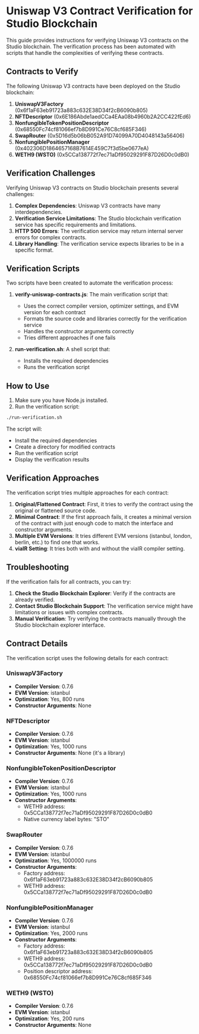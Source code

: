 # Uniswap V3 Contract Verification for Studio Blockchain

This guide provides instructions for verifying Uniswap V3 contracts on the Studio blockchain. The verification process has been automated with scripts that handle the complexities of verifying these contracts.

## Contracts to Verify

The following Uniswap V3 contracts have been deployed on the Studio blockchain:

1. **UniswapV3Factory** (0x6f1aF63eb91723a883c632E38D34f2cB6090b805)
2. **NFTDescriptor** (0x6E186Abde1aedCCa4EAa08b4960b2A2CC422fEd6)
3. **NonfungibleTokenPositionDescriptor** (0x68550Fc74cf81066ef7b8D991Ce76C8cf685F346)
4. **SwapRouter** (0x5D16d5b06bB052A91D74099A70D4048143a56406)
5. **NonfungiblePositionManager** (0x402306D1864657168B7614E459C7f3d5be0677eA)
6. **WETH9 (WSTO)** (0x5CCa138772f7ec71aDf95029291F87D26D0c0dB0)

## Verification Challenges

Verifying Uniswap V3 contracts on Studio blockchain presents several challenges:

1. **Complex Dependencies**: Uniswap V3 contracts have many interdependencies.
2. **Verification Service Limitations**: The Studio blockchain verification service has specific requirements and limitations.
3. **HTTP 500 Errors**: The verification service may return internal server errors for complex contracts.
4. **Library Handling**: The verification service expects libraries to be in a specific format.

## Verification Scripts

Two scripts have been created to automate the verification process:

1. **verify-uniswap-contracts.js**: The main verification script that:
   - Uses the correct compiler version, optimizer settings, and EVM version for each contract
   - Formats the source code and libraries correctly for the verification service
   - Handles the constructor arguments correctly
   - Tries different approaches if one fails

2. **run-verification.sh**: A shell script that:
   - Installs the required dependencies
   - Runs the verification script

## How to Use

1. Make sure you have Node.js installed.
2. Run the verification script:

```bash
./run-verification.sh
```

The script will:
- Install the required dependencies
- Create a directory for modified contracts
- Run the verification script
- Display the verification results

## Verification Approaches

The verification script tries multiple approaches for each contract:

1. **Original/Flattened Contract**: First, it tries to verify the contract using the original or flattened source code.
2. **Minimal Contract**: If the first approach fails, it creates a minimal version of the contract with just enough code to match the interface and constructor arguments.
3. **Multiple EVM Versions**: It tries different EVM versions (istanbul, london, berlin, etc.) to find one that works.
4. **viaIR Setting**: It tries both with and without the viaIR compiler setting.

## Troubleshooting

If the verification fails for all contracts, you can try:

1. **Check the Studio Blockchain Explorer**: Verify if the contracts are already verified.
2. **Contact Studio Blockchain Support**: The verification service might have limitations or issues with complex contracts.
3. **Manual Verification**: Try verifying the contracts manually through the Studio blockchain explorer interface.

## Contract Details

The verification script uses the following details for each contract:

### UniswapV3Factory
- **Compiler Version**: 0.7.6
- **EVM Version**: istanbul
- **Optimization**: Yes, 800 runs
- **Constructor Arguments**: None

### NFTDescriptor
- **Compiler Version**: 0.7.6
- **EVM Version**: istanbul
- **Optimization**: Yes, 1000 runs
- **Constructor Arguments**: None (it's a library)

### NonfungibleTokenPositionDescriptor
- **Compiler Version**: 0.7.6
- **EVM Version**: istanbul
- **Optimization**: Yes, 1000 runs
- **Constructor Arguments**: 
  - WETH9 address: 0x5CCa138772f7ec71aDf95029291F87D26D0c0dB0
  - Native currency label bytes: "STO"

### SwapRouter
- **Compiler Version**: 0.7.6
- **EVM Version**: istanbul
- **Optimization**: Yes, 1000000 runs
- **Constructor Arguments**:
  - Factory address: 0x6f1aF63eb91723a883c632E38D34f2cB6090b805
  - WETH9 address: 0x5CCa138772f7ec71aDf95029291F87D26D0c0dB0

### NonfungiblePositionManager
- **Compiler Version**: 0.7.6
- **EVM Version**: istanbul
- **Optimization**: Yes, 2000 runs
- **Constructor Arguments**:
  - Factory address: 0x6f1aF63eb91723a883c632E38D34f2cB6090b805
  - WETH9 address: 0x5CCa138772f7ec71aDf95029291F87D26D0c0dB0
  - Position descriptor address: 0x68550Fc74cf81066ef7b8D991Ce76C8cf685F346

### WETH9 (WSTO)
- **Compiler Version**: 0.7.6
- **EVM Version**: istanbul
- **Optimization**: Yes, 200 runs
- **Constructor Arguments**: None

